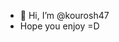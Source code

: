 - 👋 Hi, I’m @kourosh47
- Hope you enjoy =D
<!---
kourosh47/kourosh47 is a ✨ special ✨ repository because its `README.md` (this file) appears on your GitHub profile.
You can click the Preview link to take a look at your changes.
--->
